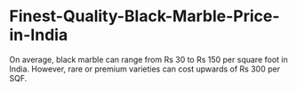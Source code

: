 # Finest-Quality-Black-Marble-Price-in-India
On average, black marble can range from Rs 30 to Rs 150 per square foot in India. However, rare or premium varieties can cost upwards of Rs 300 per SQF.

